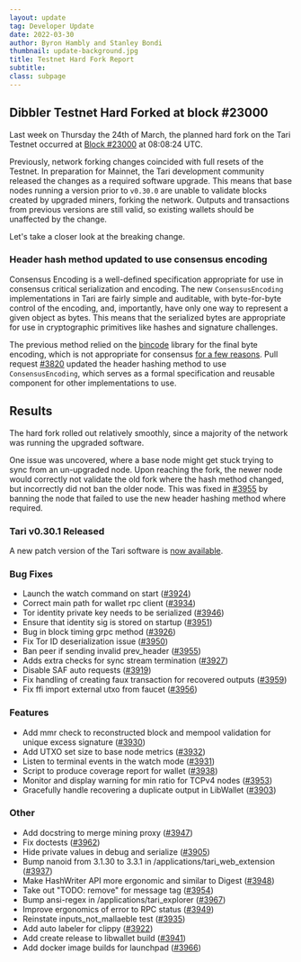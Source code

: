 ```yaml
---
layout: update
tag: Developer Update
date: 2022-03-30
author: Byron Hambly and Stanley Bondi
thumbnail: update-background.jpg
title: Testnet Hard Fork Report
subtitle:
class: subpage
---
```


## Dibbler Testnet Hard Forked at block #23000

Last week on Thursday the 24th of March, the planned hard fork on the Tari Testnet occurred at [Block #23000] at 08:08:24 UTC.

[block #23000]: https://textexplore.tari.com/blocks/23000

Previously, network forking changes coincided with full resets of the Testnet.
In preparation for Mainnet, the Tari development community released the changes as a required software upgrade.
This means that base nodes running a version prior to `v0.30.0` are unable to validate blocks created by upgraded miners, forking the network.
Outputs and transactions from previous versions are still valid, so existing wallets should be unaffected by the change.

Let's take a closer look at the breaking change.

### Header hash method updated to use consensus encoding

Consensus Encoding is a well-defined specification appropriate for use in consensus critical serialization and encoding.
The new `ConsensusEncoding` implementations in Tari are fairly simple and auditable, with byte-for-byte control of the encoding, and, importantly, have only one way to represent a given object as bytes.
This means that the serialized bytes are appropriate for use in cryptographic primitives like hashes and signature challenges.

The previous method relied on the [bincode] library for the final byte encoding, which is not appropriate for consensus [for a few reasons].
Pull request [#3820] updated the header hashing method to use `ConsensusEncoding`, which serves as a formal specification and reusable component for other implementations to use.

[for a few reasons]: https://github.com/tari-project/tari-dot-com/pull/115#discussion_r838152359
[bincode]: https://github.com/bincode-org/bincode
[#3820]: https://github.com/tari-project/tari/pull/3820

## Results

The hard fork rolled out relatively smoothly, since a majority of the network was running the upgraded software.

One issue was uncovered, where a base node might get stuck trying to sync from an un-upgraded node.
Upon reaching the fork, the newer node would correctly not validate the old fork where the hash method changed, but incorrectly did not ban the older node.
This was fixed in [#3955] by banning the node that failed to use the new header hashing method where required.

[#3955]: https://github.com/tari-project/tari/pull/3955

### Tari v0.30.1 Released

A new patch version of the Tari software is [now available].

[now available]: https://www.tari.com/downloads/

### Bug Fixes

- Launch the watch command on start ([#3924](https://github.com/tari-project/tari/pull/3924))
- Correct main path for wallet rpc client ([#3934](https://github.com/tari-project/tari/pull/3934))
- Tor identity private key needs to be serialized ([#3946](https://github.com/tari-project/tari/pull/3946))
- Ensure that identity sig is stored on startup ([#3951](https://github.com/tari-project/tari/pull/3951))
- Bug in block timing grpc method ([#3926](https://github.com/tari-project/tari/pull/3926))
- Fix Tor ID deserialization issue ([#3950](https://github.com/tari-project/tari/pull/3950))
- Ban peer if sending invalid prev_header ([#3955](https://github.com/tari-project/tari/pull/3955))
- Adds extra checks for sync stream termination ([#3927](https://github.com/tari-project/tari/pull/3927))
- Disable SAF auto requests ([#3919](https://github.com/tari-project/tari/pull/3919))
- Fix handling of creating faux transaction for recovered outputs ([#3959](https://github.com/tari-project/tari/pull/3959))
- Fix ffi import external utxo from faucet ([#3956](https://github.com/tari-project/tari/pull/3956))

### Features

- Add mmr check to reconstructed block and mempool validation for unique excess signature ([#3930](https://github.com/tari-project/tari/pull/3930))
- Add UTXO set size to base node metrics ([#3932](https://github.com/tari-project/tari/pull/3932))
- Listen to terminal events in the watch mode ([#3931](https://github.com/tari-project/tari/pull/3931))
- Script to produce coverage report for wallet ([#3938](https://github.com/tari-project/tari/pull/3938))
- Monitor and display warning for min ratio for TCPv4 nodes ([#3953](https://github.com/tari-project/tari/pull/3953))
- Gracefully handle recovering a duplicate output in LibWallet ([#3903](https://github.com/tari-project/tari/pull/3903))

### Other

- Add docstring to merge mining proxy ([#3947](https://github.com/tari-project/tari/pull/3947))
- Fix doctests ([#3962](https://github.com/tari-project/tari/pull/3962))
- Hide private values in debug and serialize ([#3905](https://github.com/tari-project/tari/pull/3905))
- Bump nanoid from 3.1.30 to 3.3.1 in /applications/tari_web_extension ([#3937](https://github.com/tari-project/tari/pull/3937))
- Make HashWriter API more ergonomic and similar to Digest ([#3948](https://github.com/tari-project/tari/pull/3948))
- Take out "TODO: remove" for message tag ([#3954](https://github.com/tari-project/tari/pull/3954))
- Bump ansi-regex in /applications/tari_explorer ([#3967](https://github.com/tari-project/tari/pull/3967))
- Improve ergonomics of error to RPC status ([#3949](https://github.com/tari-project/tari/pull/3949))
- Reinstate inputs_not_mallaeble test ([#3935](https://github.com/tari-project/tari/pull/3935))
- Add auto labeler for clippy ([#3922](https://github.com/tari-project/tari/pull/3922))
- Add create release to libwallet build ([#3941](https://github.com/tari-project/tari/pull/3941))
- Add docker image builds for launchpad ([#3966](https://github.com/tari-project/tari/pull/3966))
